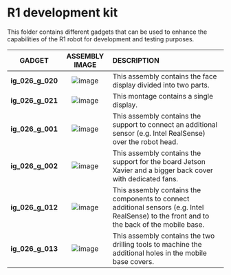 # R1 development kit
This folder contains different gadgets that can be used to enhance the capabilities of the R1 robot for development and testing purposes.

| GADGET | ASSEMBLY IMAGE | DESCRIPTION |
| :----: | :------------: | :---------- |
| **ig_026_g_020** | ![image](https://user-images.githubusercontent.com/53298662/102361473-8ea7f580-3fb3-11eb-86f8-30f1a25e4bd7.PNG) | This assembly contains the face display divided into two parts.|
| **ig_026_g_021** | ![image](https://user-images.githubusercontent.com/53298662/102361550-a5e6e300-3fb3-11eb-83eb-1ed1e16f3c45.PNG) | This montage contains a single display.|
| **ig_026_g_001** | ![image](https://user-images.githubusercontent.com/8970230/90024601-56b33d80-dcb5-11ea-98d5-b226f60cf74b.png) | This assembly contains the support to connect an additional sensor (e.g. Intel RealSense) over the robot head. |
| **ig_026_g_002** | ![image](https://user-images.githubusercontent.com/8970230/90027424-d42c7d00-dcb8-11ea-882b-b9fc40a1f1c6.png) | This assembly contains the support for the board Jetson Xavier and a bigger back cover with dedicated fans.|
| **ig_026_g_012** | ![image](https://user-images.githubusercontent.com/8970230/90029019-a3e5de00-dcba-11ea-8001-987353fa3934.png)  | This assembly contains the components to connect additional sensors (e.g. Intel RealSense) to the front and to the back of the mobile base. |
| **ig_026_g_013** | ![image](https://user-images.githubusercontent.com/8970230/90031705-d513dd80-dcbd-11ea-8854-60c7f7b4b65b.png) | This assembly contains the two drilling tools to machine the additional holes in the mobile base covers. |
